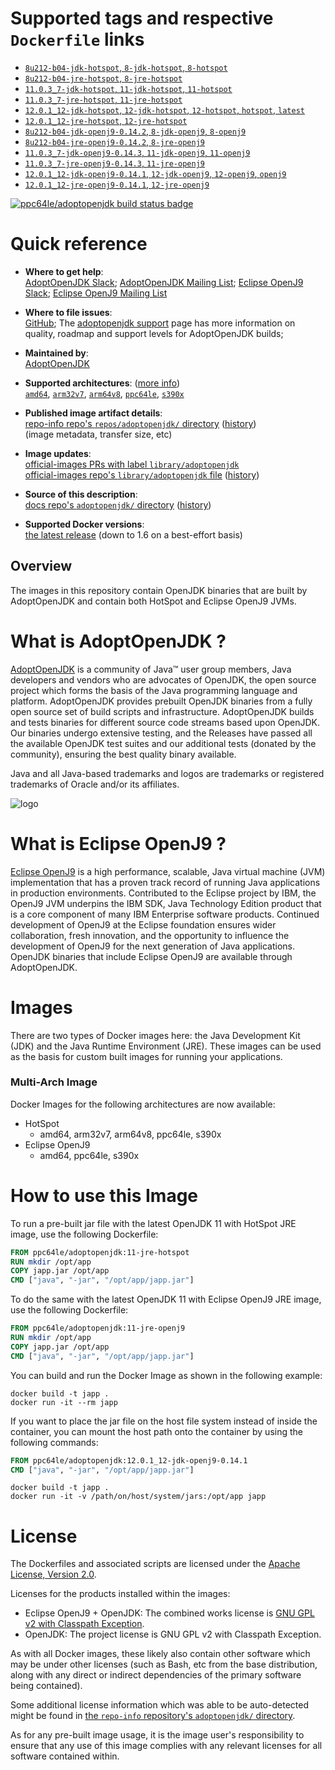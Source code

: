 <!--

********************************************************************************

WARNING:

    DO NOT EDIT "adoptopenjdk/README.md"

    IT IS AUTO-GENERATED

    (from the other files in "adoptopenjdk/" combined with a set of templates)

********************************************************************************

-->

# Supported tags and respective `Dockerfile` links

-	[`8u212-b04-jdk-hotspot`, `8-jdk-hotspot`, `8-hotspot`](https://github.com/AdoptOpenJDK/openjdk-docker/blob/02e23cd61cc3e013c160a564b4ac0e4d18d94a0b/8/jdk/ubuntu/Dockerfile.hotspot.releases.full)
-	[`8u212-b04-jre-hotspot`, `8-jre-hotspot`](https://github.com/AdoptOpenJDK/openjdk-docker/blob/02e23cd61cc3e013c160a564b4ac0e4d18d94a0b/8/jre/ubuntu/Dockerfile.hotspot.releases.full)
-	[`11.0.3_7-jdk-hotspot`, `11-jdk-hotspot`, `11-hotspot`](https://github.com/AdoptOpenJDK/openjdk-docker/blob/ba8e2ff59253f16c76878d032a846199d58f453e/11/jdk/ubuntu/Dockerfile.hotspot.releases.full)
-	[`11.0.3_7-jre-hotspot`, `11-jre-hotspot`](https://github.com/AdoptOpenJDK/openjdk-docker/blob/ba8e2ff59253f16c76878d032a846199d58f453e/11/jre/ubuntu/Dockerfile.hotspot.releases.full)
-	[`12.0.1_12-jdk-hotspot`, `12-jdk-hotspot`, `12-hotspot`, `hotspot`, `latest`](https://github.com/AdoptOpenJDK/openjdk-docker/blob/ba8e2ff59253f16c76878d032a846199d58f453e/12/jdk/ubuntu/Dockerfile.hotspot.releases.full)
-	[`12.0.1_12-jre-hotspot`, `12-jre-hotspot`](https://github.com/AdoptOpenJDK/openjdk-docker/blob/ba8e2ff59253f16c76878d032a846199d58f453e/12/jre/ubuntu/Dockerfile.hotspot.releases.full)
-	[`8u212-b04-jdk-openj9-0.14.2`, `8-jdk-openj9`, `8-openj9`](https://github.com/AdoptOpenJDK/openjdk-docker/blob/ce22bbca376d54aaf4b3bce8997b7272adab118b/8/jdk/ubuntu/Dockerfile.openj9.releases.full)
-	[`8u212-b04-jre-openj9-0.14.2`, `8-jre-openj9`](https://github.com/AdoptOpenJDK/openjdk-docker/blob/ce22bbca376d54aaf4b3bce8997b7272adab118b/8/jre/ubuntu/Dockerfile.openj9.releases.full)
-	[`11.0.3_7-jdk-openj9-0.14.3`, `11-jdk-openj9`, `11-openj9`](https://github.com/AdoptOpenJDK/openjdk-docker/blob/ce22bbca376d54aaf4b3bce8997b7272adab118b/11/jdk/ubuntu/Dockerfile.openj9.releases.full)
-	[`11.0.3_7-jre-openj9-0.14.3`, `11-jre-openj9`](https://github.com/AdoptOpenJDK/openjdk-docker/blob/ce22bbca376d54aaf4b3bce8997b7272adab118b/11/jre/ubuntu/Dockerfile.openj9.releases.full)
-	[`12.0.1_12-jdk-openj9-0.14.1`, `12-jdk-openj9`, `12-openj9`, `openj9`](https://github.com/AdoptOpenJDK/openjdk-docker/blob/ce22bbca376d54aaf4b3bce8997b7272adab118b/12/jdk/ubuntu/Dockerfile.openj9.releases.full)
-	[`12.0.1_12-jre-openj9-0.14.1`, `12-jre-openj9`](https://github.com/AdoptOpenJDK/openjdk-docker/blob/ce22bbca376d54aaf4b3bce8997b7272adab118b/12/jre/ubuntu/Dockerfile.openj9.releases.full)

[![ppc64le/adoptopenjdk build status badge](https://img.shields.io/jenkins/s/https/doi-janky.infosiftr.net/job/multiarch/job/ppc64le/job/adoptopenjdk.svg?label=ppc64le/adoptopenjdk%20%20build%20job)](https://doi-janky.infosiftr.net/job/multiarch/job/ppc64le/job/adoptopenjdk/)

# Quick reference

-	**Where to get help**:  
	[AdoptOpenJDK Slack](https://adoptopenjdk.net/slack.html); [AdoptOpenJDK Mailing List](https://mail.openjdk.java.net/mailman/listinfo/adoption-discuss); [Eclipse OpenJ9 Slack](https://www.eclipse.org/openj9/oj9_joinslack.html); [Eclipse OpenJ9 Mailing List](https://dev.eclipse.org/mailman/listinfo/openj9-dev)

-	**Where to file issues**:  
	[GitHub](https://github.com/AdoptOpenJDK/openjdk-docker/issues); The [adoptopenjdk support](https://adoptopenjdk.net/support.html) page has more information on quality, roadmap and support levels for AdoptOpenJDK builds;

-	**Maintained by**:  
	[AdoptOpenJDK](https://github.com/AdoptOpenJDK/openjdk-docker)

-	**Supported architectures**: ([more info](https://github.com/docker-library/official-images#architectures-other-than-amd64))  
	[`amd64`](https://hub.docker.com/r/amd64/adoptopenjdk/), [`arm32v7`](https://hub.docker.com/r/arm32v7/adoptopenjdk/), [`arm64v8`](https://hub.docker.com/r/arm64v8/adoptopenjdk/), [`ppc64le`](https://hub.docker.com/r/ppc64le/adoptopenjdk/), [`s390x`](https://hub.docker.com/r/s390x/adoptopenjdk/)

-	**Published image artifact details**:  
	[repo-info repo's `repos/adoptopenjdk/` directory](https://github.com/docker-library/repo-info/blob/master/repos/adoptopenjdk) ([history](https://github.com/docker-library/repo-info/commits/master/repos/adoptopenjdk))  
	(image metadata, transfer size, etc)

-	**Image updates**:  
	[official-images PRs with label `library/adoptopenjdk`](https://github.com/docker-library/official-images/pulls?q=label%3Alibrary%2Fadoptopenjdk)  
	[official-images repo's `library/adoptopenjdk` file](https://github.com/docker-library/official-images/blob/master/library/adoptopenjdk) ([history](https://github.com/docker-library/official-images/commits/master/library/adoptopenjdk))

-	**Source of this description**:  
	[docs repo's `adoptopenjdk/` directory](https://github.com/docker-library/docs/tree/master/adoptopenjdk) ([history](https://github.com/docker-library/docs/commits/master/adoptopenjdk))

-	**Supported Docker versions**:  
	[the latest release](https://github.com/docker/docker-ce/releases/latest) (down to 1.6 on a best-effort basis)

## Overview

The images in this repository contain OpenJDK binaries that are built by AdoptOpenJDK and contain both HotSpot and Eclipse OpenJ9 JVMs.

# What is AdoptOpenJDK ?

[AdoptOpenJDK](https://adoptopenjdk.net/) is a community of Java™ user group members, Java developers and vendors who are advocates of OpenJDK, the open source project which forms the basis of the Java programming language and platform. AdoptOpenJDK provides prebuilt OpenJDK binaries from a fully open source set of build scripts and infrastructure. AdoptOpenJDK builds and tests binaries for different source code streams based upon OpenJDK. Our binaries undergo extensive testing, and the Releases have passed all the available OpenJDK test suites and our additional tests (donated by the community), ensuring the best quality binary available.

Java and all Java-based trademarks and logos are trademarks or registered trademarks of Oracle and/or its affiliates.

![logo](https://raw.githubusercontent.com/docker-library/docs/0db0af87e256d941bf011e3b5b06ca4a8edb6b84/adoptopenjdk/logo.png)

# What is Eclipse OpenJ9 ?

[Eclipse OpenJ9](https://www.eclipse.org/openj9/) is a high performance, scalable, Java virtual machine (JVM) implementation that has a proven track record of running Java applications in production environments. Contributed to the Eclipse project by IBM, the OpenJ9 JVM underpins the IBM SDK, Java Technology Edition product that is a core component of many IBM Enterprise software products. Continued development of OpenJ9 at the Eclipse foundation ensures wider collaboration, fresh innovation, and the opportunity to influence the development of OpenJ9 for the next generation of Java applications. OpenJDK binaries that include Eclipse OpenJ9 are available through AdoptOpenJDK.

# Images

There are two types of Docker images here: the Java Development Kit (JDK) and the Java Runtime Environment (JRE). These images can be used as the basis for custom built images for running your applications.

### Multi-Arch Image

Docker Images for the following architectures are now available:

-	HotSpot
	-	amd64, arm32v7, arm64v8, ppc64le, s390x
-	Eclipse OpenJ9
	-	amd64, ppc64le, s390x

# How to use this Image

To run a pre-built jar file with the latest OpenJDK 11 with HotSpot JRE image, use the following Dockerfile:

```dockerfile
FROM ppc64le/adoptopenjdk:11-jre-hotspot
RUN mkdir /opt/app
COPY japp.jar /opt/app
CMD ["java", "-jar", "/opt/app/japp.jar"]
```

To do the same with the latest OpenJDK 11 with Eclipse OpenJ9 JRE image, use the following Dockerfile:

```dockerfile
FROM ppc64le/adoptopenjdk:11-jre-openj9
RUN mkdir /opt/app
COPY japp.jar /opt/app
CMD ["java", "-jar", "/opt/app/japp.jar"]
```

You can build and run the Docker Image as shown in the following example:

```console
docker build -t japp .
docker run -it --rm japp
```

If you want to place the jar file on the host file system instead of inside the container, you can mount the host path onto the container by using the following commands:

```dockerfile
FROM ppc64le/adoptopenjdk:12.0.1_12-jdk-openj9-0.14.1
CMD ["java", "-jar", "/opt/app/japp.jar"]
```

```console
docker build -t japp .
docker run -it -v /path/on/host/system/jars:/opt/app japp
```

# License

The Dockerfiles and associated scripts are licensed under the [Apache License, Version 2.0](http://www.apache.org/licenses/LICENSE-2.0.html).

Licenses for the products installed within the images:

-	Eclipse OpenJ9 + OpenJDK: The combined works license is [GNU GPL v2 with Classpath Exception](http://openjdk.java.net/legal/gplv2+ce.html).
-	OpenJDK: The project license is GNU GPL v2 with Classpath Exception.

As with all Docker images, these likely also contain other software which may be under other licenses (such as Bash, etc from the base distribution, along with any direct or indirect dependencies of the primary software being contained).

Some additional license information which was able to be auto-detected might be found in [the `repo-info` repository's `adoptopenjdk/` directory](https://github.com/docker-library/repo-info/tree/master/repos/adoptopenjdk).

As for any pre-built image usage, it is the image user's responsibility to ensure that any use of this image complies with any relevant licenses for all software contained within.
